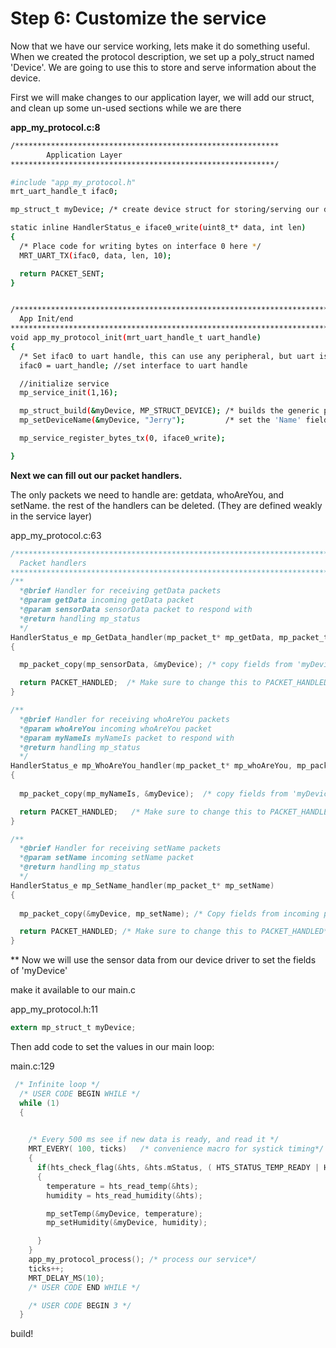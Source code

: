 # Step 6: Customize the service 


Now that we have our service working, lets make it do something useful. When we created the protocol description, we set up a poly_struct named 'Device'. We are going to use this to store and serve information about the device.


First we will make changes to our application layer, we will add our struct, and clean up some un-used sections while we are there 

**app_my_protocol.c:8**
```bash
/***********************************************************
        Application Layer
***********************************************************/

#include "app_my_protocol.h"
mrt_uart_handle_t ifac0;

mp_struct_t myDevice; /* create device struct for storing/serving our data */

static inline HandlerStatus_e iface0_write(uint8_t* data, int len)
{
  /* Place code for writing bytes on interface 0 here */
  MRT_UART_TX(ifac0, data, len, 10);

  return PACKET_SENT;
}


/*******************************************************************************
  App Init/end
*******************************************************************************/
void app_my_protocol_init(mrt_uart_handle_t uart_handle)
{
  /* Set ifac0 to uart handle, this can use any peripheral, but uart is the most common case */
  ifac0 = uart_handle; //set interface to uart handle

  //initialize service
  mp_service_init(1,16);

  mp_struct_build(&myDevice, MP_STRUCT_DEVICE); /* builds the generic poly_struct into a Device struct */
  mp_setDeviceName(&myDevice, "Jerry");         /* set the 'Name' field of the device struct */

  mp_service_register_bytes_tx(0, iface0_write);

}
```

**Next we can fill out our packet handlers.** 

The only packets we need to handle are: getdata, whoAreYou, and setName. the rest of the handlers can be deleted. (They are defined weakly in the service layer)

app_my_protocol.c:63
```c
/*******************************************************************************
  Packet handlers
*******************************************************************************/
/**
  *@brief Handler for receiving getData packets
  *@param getData incoming getData packet
  *@param sensorData sensorData packet to respond with
  *@return handling mp_status
  */
HandlerStatus_e mp_GetData_handler(mp_packet_t* mp_getData, mp_packet_t* mp_sensorData)
{

  mp_packet_copy(mp_sensorData, &myDevice); /* copy fields from 'myDevice' into the response packet*/

  return PACKET_HANDLED;  /* Make sure to change this to PACKET_HANDLED*/
}

/**
  *@brief Handler for receiving whoAreYou packets
  *@param whoAreYou incoming whoAreYou packet
  *@param myNameIs myNameIs packet to respond with
  *@return handling mp_status
  */
HandlerStatus_e mp_WhoAreYou_handler(mp_packet_t* mp_whoAreYou, mp_packet_t* mp_myNameIs)
{
  
  mp_packet_copy(mp_myNameIs, &myDevice);  /* copy fields from 'myDevice' into the response packet*/

  return PACKET_HANDLED;   /* Make sure to change this to PACKET_HANDLED*/
}

/**
  *@brief Handler for receiving setName packets
  *@param setName incoming setName packet
  *@return handling mp_status
  */
HandlerStatus_e mp_SetName_handler(mp_packet_t* mp_setName)
{
  
  mp_packet_copy(&myDevice, mp_setName); /* Copy fields from incoming packet to 'myDevice' */

  return PACKET_HANDLED; /* Make sure to change this to PACKET_HANDLED*/
}
```

** Now we will use the sensor data from our device driver to set the fields of 'myDevice'

make it available to our main.c

app_my_protocol.h:11
```c
extern mp_struct_t myDevice;
``` 

Then add code to set the values in our main loop:

main.c:129
```c
 /* Infinite loop */
  /* USER CODE BEGIN WHILE */
  while (1)
  {
    

    /* Every 500 ms see if new data is ready, and read it */
    MRT_EVERY( 100, ticks)   /* convenience macro for systick timing*/
    {
      if(hts_check_flag(&hts, &hts.mStatus, ( HTS_STATUS_TEMP_READY | HTS_STATUS_HUM_READY )  )) /*wait until both flags are set */
      {
        temperature = hts_read_temp(&hts);
        humidity = hts_read_humidity(&hts);

        mp_setTemp(&myDevice, temperature);
        mp_setHumidity(&myDevice, humidity);

      } 
    }
    app_my_protocol_process(); /* process our service*/
    ticks++;
    MRT_DELAY_MS(10);
    /* USER CODE END WHILE */

    /* USER CODE BEGIN 3 */
  }
```

build!
